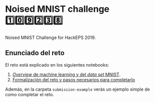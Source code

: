 # Noised MNIST challenge 1️⃣0️⃣9️⃣2️⃣3️⃣8️⃣

Noised MNIST Challenge for HackEPS 2019.

## Enunciado del reto

El reto está explicado en los siguientes notebooks:

1. [*Overview* de machine learning y del *data set* MNIST](Normal_MNIST_Example.ipynb).
2. [Formalización del reto y pasos necesarios para completarlo](The_Challege_Noised_MNIST.ipynb)

Además, en la carpeta `submission-example` verás un ejemplo simple de como completar el reto.